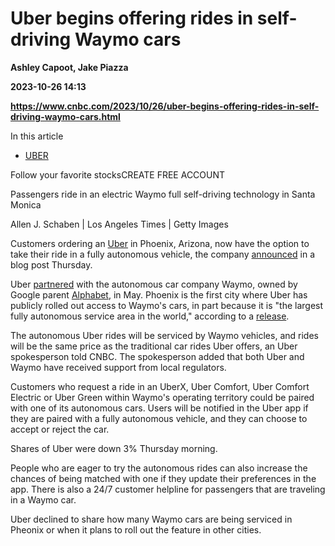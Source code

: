 # Uber begins offering rides in self-driving Waymo cars
**Ashley Capoot, Jake Piazza**

**2023-10-26 14:13**

**https://www.cnbc.com/2023/10/26/uber-begins-offering-rides-in-self-driving-waymo-cars.html**

In this article

*   [UBER](https://www.cnbc.com/quotes/UBER)

Follow your favorite stocksCREATE FREE ACCOUNT

Passengers ride in an electric Waymo full self-driving technology in Santa Monica

Allen J. Schaben | Los Angeles Times | Getty Images

Customers ordering an [Uber](https://www.cnbc.com/quotes/UBER/) in Phoenix, Arizona, now have the option to take their ride in a fully autonomous vehicle, the company [announced](https://www.uber.com/newsroom/waymo-on-uber/) in a blog post Thursday.

Uber [partnered](https://investor.uber.com/news-events/news/press-release-details/2023/Waymo-and-Uber-Partner-to-Bring-Waymos-Autonomous-Driving-Technology-to-the-Uber-Platform/default.aspx) with the autonomous car company Waymo, owned by Google parent [Alphabet](https://www.cnbc.com/quotes/GOOG/), in May. Phoenix is the first city where Uber has publicly rolled out access to Waymo's cars, in part because it is "the largest fully autonomous service area in the world," according to a [release](https://investor.uber.com/news-events/news/press-release-details/2023/Waymo-and-Uber-Partner-to-Bring-Waymos-Autonomous-Driving-Technology-to-the-Uber-Platform/default.aspx).

The autonomous Uber rides will be serviced by Waymo vehicles, and rides will be the same price as the traditional car rides Uber offers, an Uber spokesperson told CNBC. The spokesperson added that both Uber and Waymo have received support from local regulators.

Customers who request a ride in an UberX, Uber Comfort, Uber Comfort Electric or Uber Green within Waymo's operating territory could be paired with one of its autonomous cars. Users will be notified in the Uber app if they are paired with a fully autonomous vehicle, and they can choose to accept or reject the car.

Shares of Uber were down 3% Thursday morning.

People who are eager to try the autonomous rides can also increase the chances of being matched with one if they update their preferences in the app. There is also a 24/7 customer helpline for passengers that are traveling in a Waymo car.

Uber declined to share how many Waymo cars are being serviced in Pheonix or when it plans to roll out the feature in other cities.